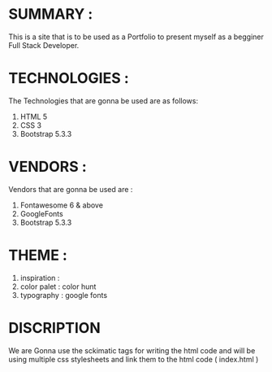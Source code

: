 # SUMMARY :
This is a site that is to be used as a Portfolio to present myself as a 
begginer Full Stack Developer.

# TECHNOLOGIES :
The Technologies that are gonna be used are as follows:
1) HTML 5
2) CSS 3
3) Bootstrap 5.3.3

# VENDORS :
Vendors that are gonna be used are :
1) Fontawesome 6 & above
2) GoogleFonts
3) Bootstrap 5.3.3

# THEME :
1) inspiration :
2) color palet : color hunt
3) typography : google fonts

# DISCRIPTION 
We are Gonna use the sckimatic tags for writing the html code and
will be using multiple css stylesheets and link them to the html 
code ( index.html )
